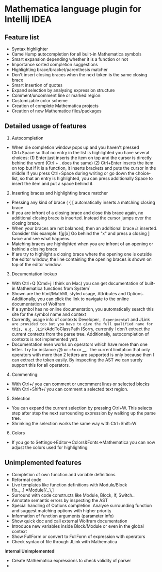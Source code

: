 Mathematica language plugin for Intellij IDEA
=============================================

Feature list
------------

- Syntax highlighter
- CamelHump autocompletion for all built-in Mathematica symbols
- Smart expansion depending whether it is a function or not
- Importance sorted completion suggestions
- Highlighting brace/bracket/parenthesis matcher
- Don't insert closing braces when the next token is the same closing brace
- Smart insertion of quotes
- Expand selection by analysing expression structure
- Comment/uncomment line or marked region
- Customizable color scheme
- Creation of complete Mathematica projects
- Creation of new Mathematice files/packages

Detailed usage of features
--------------------------

1. Autocompletion

- When die completion window pops up and you haven't pressed Ctrl+Space so that no entry in the list is highlighted
  you have several choices:
    (1) Enter just inserts the item on top and the cursor is directly behind the word (Ctrl + . does the same)
    (2) Ctrl+Enter inserts the item on top but if it is a function, it inserts brackets and puts the cursor in the middle
  If you press Ctrl+Space during writing or go down the choice-list, so that an entry is highlighted, you can press
  additionally Space to insert the item and put a space behind it.

2. Inserting braces and highlighting brace matcher

- Pressing any kind of brace ( { [ automatically inserts a matching closing brace
- If you are infront of a closing brace and close this brace again, no additional closing brace is inserted. Instead
  the cursor jumps over the closing brace.
- When your braces are not balanced, then an additional brace *is* inserted. Consider this example: f[g[x]
  Go behind the "x" and press a closing ] twice and see what happens.
- Matching braces are highlighted when you are infront of an opening or behind a closing brace
- If are try to highlight a closing brace where the opening one is outside the editor window, the line containing the
  opening braces is shown on top of the editor window.

3. Documentation lookup

- With Ctrl+Q (Cmd+j I think on Mac) you can get documentation of built-in Mathematica functions from System`
- Shown are the html/MathML styled usage, Attributes and Options. Additionally, you can click the link to navigate to
  the online documentation of Wolfram
- If a symbol has no online documentation, you automatically search this site for the symbol name and context
- Currently, usage info of contexts Developer`, Experimental` and JLink` are provided too but you have to give the full
  qualified name for this, e.g. JLink`AddToClassPath (Sorry, currently I don't extract the current contexts from the parse
  tree. Additionally, autocompletion of contexts is not implemented yet).
- Documentation even works on operators which have more than one letter. Try for instance /@ or =!= or __. The current
  limitation that only operators with more than 2 letters are supported is only because then I can extract the token
  easily. By inspecting the AST we can surely support this for all operators.

4. Commenting

- With Ctrl+/ you can comment or uncomment lines or selected blocks
- With Ctrl+Shift+/ you can comment a selected text region.

5. Selection

- You can expand the current selection by pressing Ctrl+W. This selects step after step the next surrounding expression
  by walking up the parse tree.
- Shrinking the selection works the same way with Ctrl+Shift+W

6. Colors

- If you go to Settings->Editor->Colors&Fonts->Mathematica you can now adjust the colors used for highlighting


Unimplemented features
----------------------

- Completion of own function and variable definitions
- Reformat code
- Live templates like function definitions with Module/Block f[x_,..]:=Module[{..},]
- Surround with code constructs like Module, Block, If, Switch..
- Annotate semantic errors by inspecting the AST
- Special handling of Options completion. Analyse surrounding function and suggest matching options with higher priority
- Information of function arguments (parameter info)
- Show quick doc and call external Wolfram documentation
- Introduce new variables inside Block/Module or even in the global context
- Show FullForm or convert to FullForm of expression with operators
- Check syntax of file through JLink with Mathematica


**Internal Unimplemented**

- Create Mathematica expressions to check validity of parser
-
